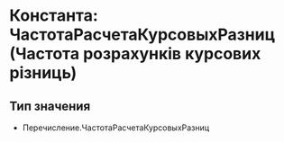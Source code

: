 ﻿# Константа: ЧастотаРасчетаКурсовыхРазниц (Частота розрахунків курсових різниць)

## Тип значения

- Перечисление.ЧастотаРасчетаКурсовыхРазниц

